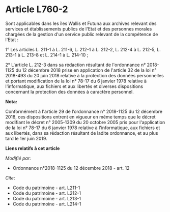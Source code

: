 # Article L760-2

Sont applicables dans les îles Wallis et Futuna aux archives relevant des services et établissements publics de l'Etat et des
personnes morales chargées de la gestion d'un service public relevant de la compétence de l'Etat :

1° Les articles L. 211-1 à L. 211-6, L. 212-1 à L. 212-2, L. 212-4 à L. 212-5, L. 213-1 à L. 213-8 et L. 214-1 à L. 214-10 ;

2° L'article L. 212-3 dans sa rédaction résultant de l'ordonnance n° 2018-1125 du 12 décembre 2018 prise en application de
l'article 32 de la loi n° 2018-493 du 20 juin 2018 relative à la protection des données personnelles et portant modification
de la loi n° 78-17 du 6 janvier 1978 relative à l'informatique, aux fichiers et aux libertés et diverses dispositions
concernant la protection des données à caractère personnel.

**Nota:**

Conformément à l'article 29 de l’ordonnance n° 2018-1125 du 12 décembre 2018, ces dispositions entrent en vigueur en même
temps que le décret modifiant le décret n° 2005-1309 du 20 octobre 2005 pris pour l'application de la loi n° 78-17 du 6
janvier 1978 relative à l'informatique, aux fichiers et aux libertés, dans sa rédaction résultant de ladite ordonnance, et au
plus tard le 1er juin 2019.

**Liens relatifs à cet article**

_Modifié par_:

  - Ordonnance n°2018-1125 du 12 décembre 2018 - art. 12

_Cite_:

  - Code du patrimoine - art. L211-1
  - Code du patrimoine - art. L212-1
  - Code du patrimoine - art. L213-1
  - Code du patrimoine - art. L214-1
